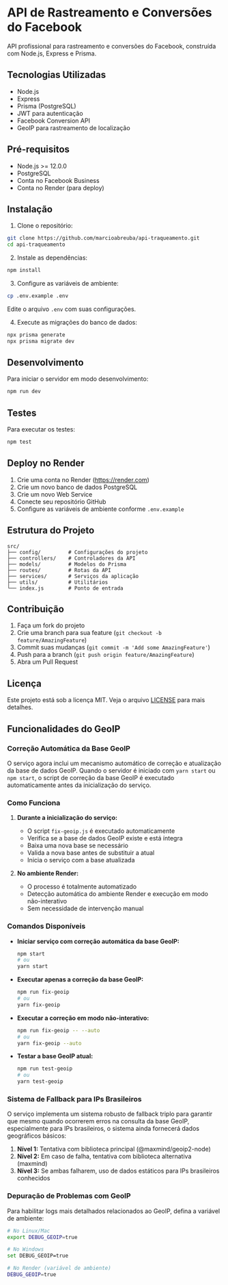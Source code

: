 # API de Rastreamento e Conversões do Facebook

API profissional para rastreamento e conversões do Facebook, construída com Node.js, Express e Prisma.

## Tecnologias Utilizadas

- Node.js
- Express
- Prisma (PostgreSQL)
- JWT para autenticação
- Facebook Conversion API
- GeoIP para rastreamento de localização

## Pré-requisitos

- Node.js >= 12.0.0
- PostgreSQL
- Conta no Facebook Business
- Conta no Render (para deploy)

## Instalação

1. Clone o repositório:
```bash
git clone https://github.com/marcioabreuba/api-traqueamento.git
cd api-traqueamento
```

2. Instale as dependências:
```bash
npm install
```

3. Configure as variáveis de ambiente:
```bash
cp .env.example .env
```
Edite o arquivo `.env` com suas configurações.

4. Execute as migrações do banco de dados:
```bash
npx prisma generate
npx prisma migrate dev
```

## Desenvolvimento

Para iniciar o servidor em modo desenvolvimento:
```bash
npm run dev
```

## Testes

Para executar os testes:
```bash
npm test
```

## Deploy no Render

1. Crie uma conta no Render (https://render.com)
2. Crie um novo banco de dados PostgreSQL
3. Crie um novo Web Service
4. Conecte seu repositório GitHub
5. Configure as variáveis de ambiente conforme `.env.example`

## Estrutura do Projeto

```
src/
├── config/         # Configurações do projeto
├── controllers/    # Controladores da API
├── models/         # Modelos do Prisma
├── routes/         # Rotas da API
├── services/       # Serviços da aplicação
├── utils/          # Utilitários
└── index.js        # Ponto de entrada
```

## Contribuição

1. Faça um fork do projeto
2. Crie uma branch para sua feature (`git checkout -b feature/AmazingFeature`)
3. Commit suas mudanças (`git commit -m 'Add some AmazingFeature'`)
4. Push para a branch (`git push origin feature/AmazingFeature`)
5. Abra um Pull Request

## Licença

Este projeto está sob a licença MIT. Veja o arquivo [LICENSE](LICENSE) para mais detalhes.

## Funcionalidades do GeoIP

### Correção Automática da Base GeoIP

O serviço agora inclui um mecanismo automático de correção e atualização da base de dados GeoIP. Quando o servidor é iniciado com `yarn start` ou `npm start`, o script de correção da base GeoIP é executado automaticamente antes da inicialização do serviço.

### Como Funciona

1. **Durante a inicialização do serviço:**
   - O script `fix-geoip.js` é executado automaticamente
   - Verifica se a base de dados GeoIP existe e está íntegra
   - Baixa uma nova base se necessário
   - Valida a nova base antes de substituir a atual
   - Inicia o serviço com a base atualizada

2. **No ambiente Render:**
   - O processo é totalmente automatizado
   - Detecção automática do ambiente Render e execução em modo não-interativo
   - Sem necessidade de intervenção manual

### Comandos Disponíveis

- **Iniciar serviço com correção automática da base GeoIP:**
  ```bash
  npm start
  # ou
  yarn start
  ```

- **Executar apenas a correção da base GeoIP:**
  ```bash
  npm run fix-geoip
  # ou
  yarn fix-geoip
  ```

- **Executar a correção em modo não-interativo:**
  ```bash
  npm run fix-geoip -- --auto
  # ou
  yarn fix-geoip --auto
  ```

- **Testar a base GeoIP atual:**
  ```bash
  npm run test-geoip
  # ou
  yarn test-geoip
  ```

### Sistema de Fallback para IPs Brasileiros

O serviço implementa um sistema robusto de fallback triplo para garantir que mesmo quando ocorrerem erros na consulta da base GeoIP, especialmente para IPs brasileiros, o sistema ainda fornecerá dados geográficos básicos:

1. **Nível 1:** Tentativa com biblioteca principal (@maxmind/geoip2-node)
2. **Nível 2:** Em caso de falha, tentativa com biblioteca alternativa (maxmind)
3. **Nível 3:** Se ambas falharem, uso de dados estáticos para IPs brasileiros conhecidos

### Depuração de Problemas com GeoIP

Para habilitar logs mais detalhados relacionados ao GeoIP, defina a variável de ambiente:

```bash
# No Linux/Mac
export DEBUG_GEOIP=true

# No Windows
set DEBUG_GEOIP=true

# No Render (variável de ambiente)
DEBUG_GEOIP=true
```
